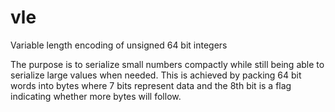 # vle
Variable length encoding of unsigned 64 bit integers

The purpose is to serialize small numbers compactly while still being able to serialize large values when needed.
This is achieved by packing 64 bit words into bytes where 7 bits represent data and the 8th bit is a flag indicating whether more bytes will follow.
